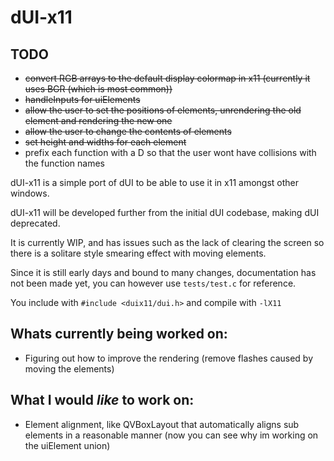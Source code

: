 # dUI-x11

## TODO
* ~~convert RGB arrays to the default display colormap in x11 (currently it uses BGR (which is most common))~~
* ~~handleInputs for uiElements~~
* ~~allow the user to set the positions of elements, unrendering the old element and rendering the new one~~
* ~~allow the user to change the contents of elements~~
* ~~set height and widths for each element~~
* prefix each function with a D so that the user wont have collisions with the function names

dUI-x11 is a simple port of dUI to be able to use it in x11 amongst other windows.

dUI-x11 will be developed further from the initial dUI codebase, making dUI deprecated.

It is currently WIP, and has issues such as the lack of clearing the screen so there is a solitare style smearing effect with moving elements.

Since it is still early days and bound to many changes, documentation has not been made yet, you can however use ```tests/test.c``` for reference.

You include with ```#include <duix11/dui.h>```
and compile with ```-lX11```

## Whats currently being worked on:
* Figuring out how to improve the rendering (remove flashes caused by moving the elements)

## What I would *like* to work on:
* Element alignment, like QVBoxLayout that automatically aligns sub elements in a reasonable manner (now you can see why im working on the uiElement union)
